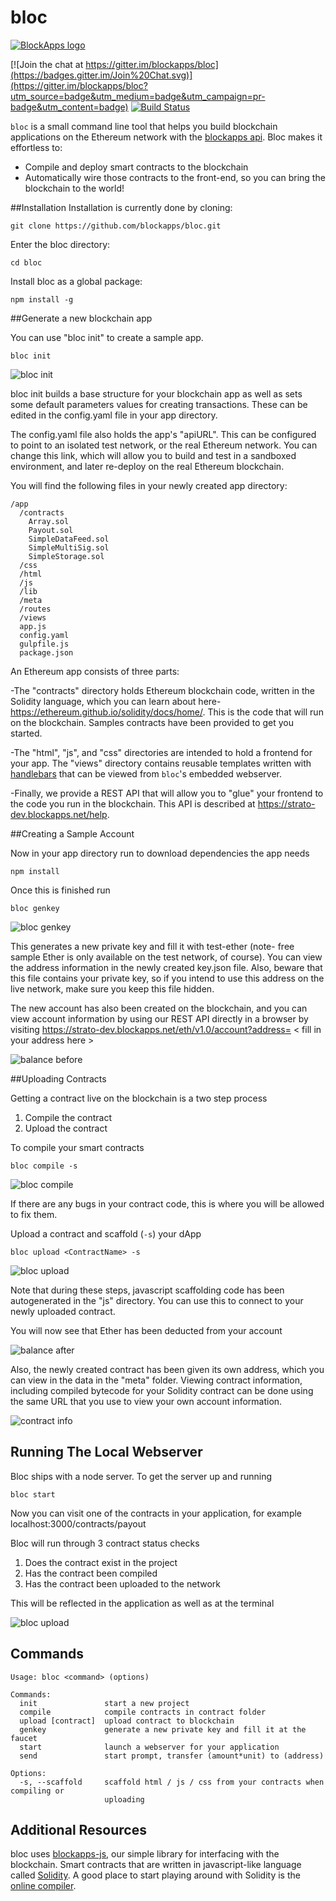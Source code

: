 # bloc

[![BlockApps logo](http://blockapps.net/img/logo_cropped.png)](http://blockapps.net)

[![Join the chat at https://gitter.im/blockapps/bloc](https://badges.gitter.im/Join%20Chat.svg)](https://gitter.im/blockapps/bloc?utm_source=badge&utm_medium=badge&utm_campaign=pr-badge&utm_content=badge) [![Build Status](https://travis-ci.org/blockapps/bloc.svg)](https://travis-ci.org/blockapps/bloc)

`bloc` is a small command line tool that helps you build blockchain applications on the Ethereum network with the [blockapps api](https://blockapps.net). Bloc makes it effortless to:
* Compile and deploy smart contracts to the blockchain
* Automatically wire those contracts to the front-end, so you can bring the blockchain to the world!

##Installation
Installation is currently done by cloning:

```
git clone https://github.com/blockapps/bloc.git
```

Enter the bloc directory:

```
cd bloc
```

Install bloc as a global package:

```
npm install -g
```

##Generate a new blockchain app

You can use "bloc init" to create a sample app.

```
bloc init
```

![bloc init](https://raw.githubusercontent.com/blockapps/bloc/readme-images/readme_img/bloc_init.png)

bloc init builds a base structure for your blockchain app as well as sets some default parameters values for creating transactions. These can be edited in the config.yaml file in your app directory.

The config.yaml file also holds the app's "apiURL".  This can be configured to point to an isolated test network, or the real Ethereum network.  You can change this link, which will allow you to build and test in a sandboxed environment, and later re-deploy on the real Ethereum blockchain.

You will find the following files in your newly created app directory:

```
/app
  /contracts
    Array.sol
    Payout.sol
    SimpleDataFeed.sol
    SimpleMultiSig.sol
    SimpleStorage.sol
  /css
  /html
  /js
  /lib
  /meta
  /routes
  /views
  app.js
  config.yaml
  gulpfile.js
  package.json
```

An Ethereum app consists of three parts:

-The "contracts" directory holds Ethereum blockchain code, written in the Solidity language, which you can learn about here- https://ethereum.github.io/solidity/docs/home/.  This is the code that will run on the blockchain.  Samples contracts have been provided to get you started.

-The "html", "js", and "css" directories are intended to hold a frontend for your app. The "views" directory contains reusable templates written with [handlebars](http://handlebarsjs.com/) that can be viewed from `bloc`'s embedded webserver.



-Finally, we provide a REST API that will allow you to "glue" your frontend to the code you run in the blockchain.  This API is described at https://strato-dev.blockapps.net/help.



##Creating a Sample Account

Now in your app directory run to download dependencies the app needs

```
npm install
```
Once this is finished run

```
bloc genkey
```

![bloc genkey](https://raw.githubusercontent.com/blockapps/bloc/readme-images/readme_img/bloc_genkey.png)

This generates a new private key and fill it with test-ether (note- free sample Ether is only available on the test network, of course).  You can view the address information in the newly created key.json file.  Also, beware that this file contains your private key, so if you intend to use this address on the live network, make sure you keep this file hidden.

The new account has also been created on the blockchain, and you can view account information by using our REST API directly in a browser by visiting https://strato-dev.blockapps.net/eth/v1.0/account?address= &lt; fill in your address here &gt;

![balance before](https://cloud.githubusercontent.com/assets/5578200/10926491/c5b0bd02-824c-11e5-98d7-3a9e8275a11e.png)


##Uploading Contracts

Getting a contract live on the blockchain is a two step process

1. Compile the contract
2. Upload the contract

To compile your smart contracts

```
bloc compile -s
```

![bloc compile](https://raw.githubusercontent.com/blockapps/bloc/readme-images/readme_img/bloc_compile.png)

If there are any bugs in your contract code, this is where you will be allowed to fix them.

Upload a contract and scaffold (`-s`) your dApp

```
bloc upload <ContractName> -s
```

![bloc upload](https://raw.githubusercontent.com/blockapps/bloc/readme-images/readme_img/bloc_upload.png)

Note that during these steps, javascript scaffolding code has been autogenerated in the "js" directory.  You can use this to connect to your newly uploaded contract.

You will now see that Ether has been deducted from your account

![balance after](https://cloud.githubusercontent.com/assets/5578200/10926727/d91cc032-824e-11e5-928d-58574a94afbf.png)


Also, the newly created contract has been given its own address, which you can view in the data in the "meta" folder.  Viewing contract information, including compiled bytecode for your Solidity contract can be done using the same URL that you use to view your own account information.

![contract info](https://cloud.githubusercontent.com/assets/5578200/10926827/8a4fcb42-824f-11e5-883b-b4704797cc02.png)

## Running The Local Webserver

Bloc ships with a node server. To get the server up and running

```
bloc start
```

Now you can visit one of the contracts in your application, for example localhost:3000/contracts/payout

Bloc will run through 3 contract status checks

  1. Does the contract exist in the project
  2. Has the contract been compiled
  3. Has the contract been uploaded to the network

This will be reflected in the application as well as at the terminal

![bloc upload](https://raw.githubusercontent.com/blockapps/bloc/readme-images/readme_img/bloc_start.png)


## Commands

```
Usage: bloc <command> (options)

Commands:
  init               start a new project
  compile            compile contracts in contract folder
  upload [contract]  upload contract to blockchain
  genkey             generate a new private key and fill it at the faucet
  start              launch a webserver for your application
  send               start prompt, transfer (amount*unit) to (address)

Options:
  -s, --scaffold     scaffold html / js / css from your contracts when compiling or
                     uploading
```

## Additional Resources
bloc uses [blockapps-js](https://github.com/blockapps/blockapps-js), our simple library for interfacing with the blockchain.
Smart contracts that are written in javascript-like language called [Solidity](https://github.com/ethereum/wiki/wiki/The-Solidity-Programming-Language). A good place to start playing around with Solidity is the [online compiler](https://chriseth.github.io/browser-solidity/).